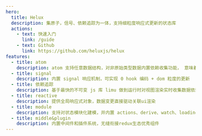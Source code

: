 ```yaml
---
hero:
  title: Helux
  description: 集原子，信号、依赖追踪为一体，支持细粒度响应式更新的状态库
  actions:
    - text: 快速入门
      link: /guide
    - text: Github
      link: https://github.com/heluxjs/helux
features:
  - title: atom
    description: atom 支持任意数据结构，对非原始类型数据内置依赖收集功能， 意味着 atom 不用拆分的很细，天然对 DDD 领域驱动设计友好
  - title: signal
    description: 内置 signal 响应机制，可实现 0 hook 编码 + dom 粒度的更新
  - title: 依赖追踪
    description: 基于最快的不可变 js 库 limu 做到运行时对视图渲染实时收集数据依赖，提供超强渲染性能
  - title: reactive
    description: 提供全局响应式对象，数据变更直接驱动关联ui渲染
  - title: module
    description: 支持对状态模块化建模，并内置 actions、derive、watch、loading等特性，轻松驾驭大型应用架构
  - title: middle&plugin
    description: 内置中间件和插件系统，无缝衔接redux生态优秀组件
---
```

